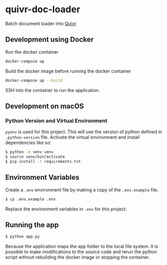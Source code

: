 # quivr-doc-loader
Batch document loader into [Quivr](https://github.com/StanGirard/quivr)

## Development using Docker

Run the docker container

```bash
docker-compose up
```

Build the docker image before running the docker container

```bash
docker-compose up --build
```

SSH into the container to run the application.

## Development on macOS

### Python Version and Virtual Environment

`pyenv` is used for this project. This will use the version of python defined in `.python-version` file. Activate the virtual environment and install dependencies like so:

```bash
$ python -m venv venv
$ source venv/bin/activate
$ pip install -r requirements.txt
```

## Environment Variables

Create a `.env` environment file by making a copy of the `.env.example` file.

```bash
$ cp .env.example .env
```

Replace the environment variables in `.env` for this project.

## Running the app

```bash
$ python app.py
```

Because the application maps the app folder to the local file system. It is possible to make modifications to the source code and rerun the python script without rebuilding the docker image or stopping the container.